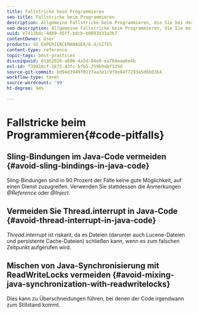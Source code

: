 ```yaml
---
title: Fallstricke beim Programmieren
seo-title: Fallstricke beim Programmieren
description: Allgemeine Fallstricke beim Programmieren, die Sie bei der Entwicklung für AEM vermeiden sollten
seo-description: Allgemeine Fallstricke beim Programmieren, die Sie bei der Entwicklung für AEM vermeiden sollten
uuid: e7413bdc-4889-45ff-bdcb-b0893d33a3b7
contentOwner: User
products: SG_EXPERIENCEMANAGER/6.4/SITES
content-type: reference
topic-tags: best-practices
discoiquuid: 01362026-a696-4a5d-94e9-ea784eaa6e4b
exl-id: f39910cf-1875-43fc-bfb5-259b9d8f135d
source-git-commit: bd94d3949f0117aa3e1c9f0e84f7293a5d6b03b4
workflow-type: tm+mt
source-wordcount: '99'
ht-degree: 94%

---
```


# Fallstricke beim Programmieren{#code-pitfalls}

## Sling-Bindungen im Java-Code vermeiden {#avoid-sling-bindings-in-java-code}

Sling-Bindungen sind in 90 Prozent der Fälle keine gute Möglichkeit, auf einen Dienst zuzugreifen. Verwenden Sie stattdessen die Anmerkungen *@Reference* oder *@Inject*.

## Vermeiden Sie Thread.interrupt in Java-Code {#avoid-thread-interrupt-in-java-code}

*Thread.interrupt* ist riskant, da es Dateien (darunter auch Lucene-Dateien und persistente Cache-Dateien) schließen kann, wenn es zum falschen Zeitpunkt aufgerufen wird.

## Mischen von Java-Synchronisierung mit ReadWriteLocks vermeiden  {#avoid-mixing-java-synchronization-with-readwritelocks}

Dies kann zu Überschneidungen führen, bei denen der Code irgendwann zum Stillstand kommt.
